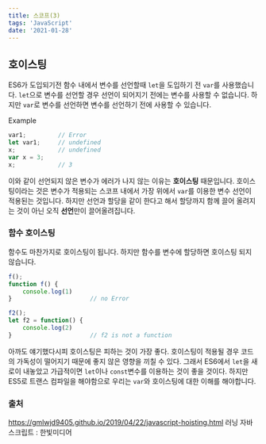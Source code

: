 ```yaml
---
title: 스코프(3)
tags: 'JavaScript'
date: '2021-01-28'
---
```

## 호이스팅

ES6가 도입되기전 함수 내에서 변수를 선언할때 `let`을 도입하기 전 `var`를 사용했습니다. `let`으로 변수를 선언할 경우 선언이 되어지기 전에는 변수를 사용할 수 없습니다. 하지만 `var`로 변수를 선언하면 변수를 선언하기 전에 사용할 수 있습니다.

Example

```js
var1;         // Error
let var1;     // undefined
x;            // undefined
var x = 3;     
x;            // 3
```

이와 같이 선언되지 않은 변수가 에러가 나지 않는 이유는 **호이스팅** 때문입니다. 호이스팅이라는 것은 변수가 적용되는 스코프 내에서 가장 위에서 `var`를 이용한 변수 선언이 적용된는 것입니다. 하지만 선언과 할당을 같이 한다고 해서 할당까지 함께 끌어 올려지는 것이 아닌 오직 **선언**만이 끌어올려집니다.

### 함수 호이스팅

함수도 마찬가지로 호이스팅이 됩니다. 하지만 함수를 변수에 할당하면 호이스팅 되지 않습니다.

```js
f();
function f() {
    console.log(1)
}                      // no Error

f2();
let f2 = function() {
    console.log(2)
}                      // f2 is not a function
```



아까도 얘기했다시피 호이스팅은 피하는 것이 가장 좋다. 호이스팅이 적용될 경우 코드의 가독성이 떨어지기 때문에 좋지 않은 영향을 끼칠 수 있다. 그래서 ES6에서 `let`을 새로이 내놓았고 가급적이면 `let`이나 `const`변수를 이용하는 것이 좋을 것이다.  하지만 ES5로 트랜스 컴파일을 해야함으로 우리는 `var`와 호이스팅에 대한 이해를 해야합니다.

### 출처
https://gmlwjd9405.github.io/2019/04/22/javascript-hoisting.html
러닝 자바스크립트 : 한빛미디어